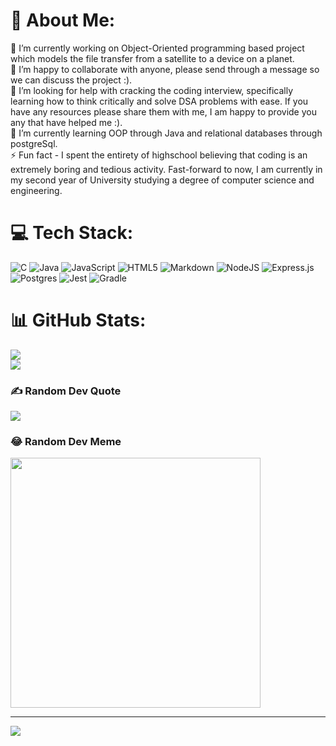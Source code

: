 # 💫 About Me:
🔭 I’m currently working on Object-Oriented programming based project which models the file transfer from a satellite to a device on a planet.<br>👯 I’m happy to collaborate with anyone, please send through a message so we can discuss the project :).<br>🤝 I’m looking for help with cracking the coding interview, specifically learning how to think critically and solve DSA problems with ease. If you have any resources please share them with me, I am happy to provide you any that have helped me :).<br>🌱 I’m currently learning OOP through Java and relational databases through postgreSql.<br>⚡ Fun fact - I spent the entirety of highschool believing that coding is an extremely boring and tedious activity. Fast-forward to now, I am currently in my second year of University studying a degree of computer science and engineering. 


# 💻 Tech Stack:
![C](https://img.shields.io/badge/c-%2300599C.svg?style=for-the-badge&logo=c&logoColor=white) ![Java](https://img.shields.io/badge/java-%23ED8B00.svg?style=for-the-badge&logo=openjdk&logoColor=white) ![JavaScript](https://img.shields.io/badge/javascript-%23323330.svg?style=for-the-badge&logo=javascript&logoColor=%23F7DF1E) ![HTML5](https://img.shields.io/badge/html5-%23E34F26.svg?style=for-the-badge&logo=html5&logoColor=white) ![Markdown](https://img.shields.io/badge/markdown-%23000000.svg?style=for-the-badge&logo=markdown&logoColor=white) ![NodeJS](https://img.shields.io/badge/node.js-6DA55F?style=for-the-badge&logo=node.js&logoColor=white) ![Express.js](https://img.shields.io/badge/express.js-%23404d59.svg?style=for-the-badge&logo=express&logoColor=%2361DAFB) ![Postgres](https://img.shields.io/badge/postgres-%23316192.svg?style=for-the-badge&logo=postgresql&logoColor=white) ![Jest](https://img.shields.io/badge/-jest-%23C21325?style=for-the-badge&logo=jest&logoColor=white) ![Gradle](https://img.shields.io/badge/Gradle-02303A.svg?style=for-the-badge&logo=Gradle&logoColor=white)
# 📊 GitHub Stats:
![](https://github-readme-streak-stats.herokuapp.com/?user=mrspedd&theme=dark&hide_border=false)<br/>
![](https://github-readme-stats.vercel.app/api/top-langs/?username=mrspedd&theme=dark&hide_border=false&include_all_commits=true&count_private=true&layout=compact)

### ✍️ Random Dev Quote
![](https://quotes-github-readme.vercel.app/api?type=horizontal&theme=radical)

### 😂 Random Dev Meme
<img src='https://randommeme-five.vercel.app/' style="height: 400px;"/>

---
[![](https://visitcount.itsvg.in/api?id=mrspedd&icon=0&color=0)](https://visitcount.itsvg.in)

<!-- Proudly created with GPRM ( https://gprm.itsvg.in ) -->
